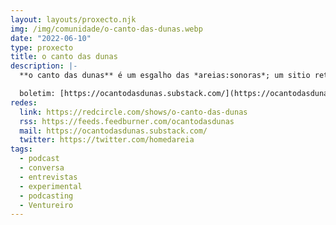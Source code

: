 ```yaml
---
layout: layouts/proxecto.njk
img: /img/comunidade/o-canto-das-dunas.webp
date: "2022-06-10"
type: proxecto
title: o canto das dunas
description: |-
  **o canto das dunas** é um esgalho das *areias:sonoras*; um sitio retirado para conversar de esguelho, um refúgio apenas, um recanto calmo para parolices sossegadas e conversas amáveis com pessoas amigas; mas olha, pode haver tormentas de areia.

  boletim: [https://ocantodasdunas.substack.com/](https://ocantodasdunas.substack.com/)
redes:
  link: https://redcircle.com/shows/o-canto-das-dunas
  rss: https://feeds.feedburner.com/ocantodasdunas
  mail: https://ocantodasdunas.substack.com/
  twitter: https://twitter.com/homedareia
tags:
  - podcast
  - conversa
  - entrevistas
  - experimental
  - podcasting
  - Ventureiro
---
```


